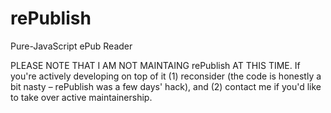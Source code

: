 rePublish
=========

Pure-JavaScript ePub Reader

PLEASE NOTE THAT I AM NOT MAINTAING rePublish AT THIS TIME. If you're actively developing on top of it (1) reconsider (the code is honestly a bit nasty – rePublish was a few days' hack), and (2) contact me if you'd like to take over active maintainership.
